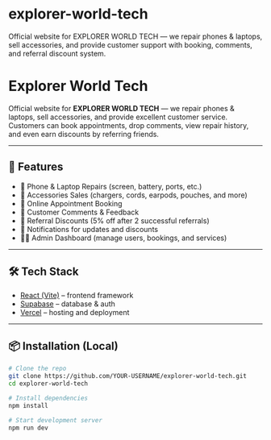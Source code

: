 # explorer-world-tech
Official website for EXPLORER WORLD TECH — we repair phones &amp; laptops, sell accessories, and provide customer support with booking, comments, and referral discount system.
# Explorer World Tech

Official website for **EXPLORER WORLD TECH** — we repair phones & laptops, sell accessories, and provide excellent customer service.  
Customers can book appointments, drop comments, view repair history, and even earn discounts by referring friends.

---

## 🚀 Features
- 📱 Phone & Laptop Repairs (screen, battery, ports, etc.)
- 🛒 Accessories Sales (chargers, cords, earpods, pouches, and more)
- 📅 Online Appointment Booking
- 💬 Customer Comments & Feedback
- 🎁 Referral Discounts (5% off after 2 successful referrals)
- 🔔 Notifications for updates and discounts
- 👩‍💻 Admin Dashboard (manage users, bookings, and services)

---

## 🛠 Tech Stack
- [React (Vite)](https://vitejs.dev/) – frontend framework
- [Supabase](https://supabase.com/) – database & auth
- [Vercel](https://vercel.com/) – hosting and deployment

---

## 📦 Installation (Local)
```bash
# Clone the repo
git clone https://github.com/YOUR-USERNAME/explorer-world-tech.git
cd explorer-world-tech

# Install dependencies
npm install

# Start development server
npm run dev
